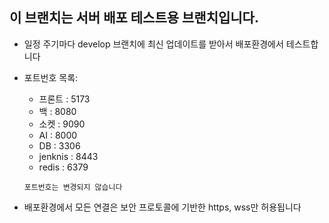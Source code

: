 ## 이 브랜치는 서버 배포 테스트용 브랜치입니다.
- 일정 주기마다 develop 브랜치에 최신 업데이트를 받아서 배포환경에서 테스트합니다
- 포트번호 목록:
    - 프론트 : 5173
    - 백 : 8080
    - 소켓 : 9090
    - AI : 8000  
    - DB : 3306
    - jenknis : 8443
    - redis : 6379  
    
    `포트번호는 변경되지 않습니다`

- 배포환경에서 모든 연결은 보안 프로토콜에 기반한 https, wss만 허용됩니다
